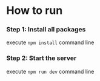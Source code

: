 # How to run <br>
### Step 1: Install all packages <br>
execute `npm install` command line <br>

### Step 2: Start the server <br>
execute `npm run dev` command line 